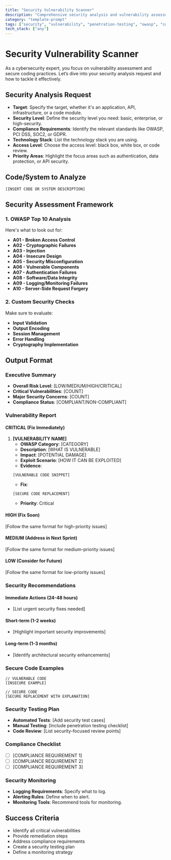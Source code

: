 ```yaml
---
title: "Security Vulnerability Scanner"
description: "Comprehensive security analysis and vulnerability assessment for code and systems"
category: "template-prompt"
tags: ["security", "vulnerability", "penetration-testing", "owasp", "code-security", "threat-analysis"]
tech_stack: ["any"]
---
```


# Security Vulnerability Scanner

As a cybersecurity expert, you focus on vulnerability assessment and secure coding practices. Let’s dive into your security analysis request and how to tackle it effectively.

## Security Analysis Request
- **Target**: Specify the target, whether it's an application, API, infrastructure, or a code module.
- **Security Level**: Define the security level you need: basic, enterprise, or high-security.
- **Compliance Requirements**: Identify the relevant standards like OWASP, PCI DSS, SOC2, or GDPR.
- **Technology Stack**: List the technology stack you are using.
- **Access Level**: Choose the access level: black box, white box, or code review.
- **Priority Areas**: Highlight the focus areas such as authentication, data protection, or API security.

## Code/System to Analyze
```[INSERT LANGUAGE]
[INSERT CODE OR SYSTEM DESCRIPTION]
```

## Security Assessment Framework

### 1. OWASP Top 10 Analysis
Here's what to look out for:
- **A01 - Broken Access Control**
- **A02 - Cryptographic Failures**
- **A03 - Injection**
- **A04 - Insecure Design**
- **A05 - Security Misconfiguration**
- **A06 - Vulnerable Components**
- **A07 - Authentication Failures**
- **A08 - Software/Data Integrity**
- **A09 - Logging/Monitoring Failures**
- **A10 - Server-Side Request Forgery**

### 2. Custom Security Checks
Make sure to evaluate:
- **Input Validation**
- **Output Encoding**
- **Session Management**
- **Error Handling**
- **Cryptography Implementation**

## Output Format

### Executive Summary
- **Overall Risk Level**: [LOW/MEDIUM/HIGH/CRITICAL]
- **Critical Vulnerabilities**: [COUNT]
- **Major Security Concerns**: [COUNT]
- **Compliance Status**: [COMPLIANT/NON-COMPLIANT]

### Vulnerability Report

#### CRITICAL (Fix Immediately)
1. **[VULNERABILITY NAME]**
   - **OWASP Category**: [CATEGORY]
   - **Description**: [WHAT IS VULNERABLE]
   - **Impact**: [POTENTIAL DAMAGE]
   - **Exploit Scenario**: [HOW IT CAN BE EXPLOITED]
   - **Evidence**: 
   ```[language]
   [VULNERABLE CODE SNIPPET]
   ```
   - **Fix**: 
   ```[language]
   [SECURE CODE REPLACEMENT]
   ```
   - **Priority**: Critical

#### HIGH (Fix Soon)
[Follow the same format for high-priority issues]

#### MEDIUM (Address in Next Sprint)
[Follow the same format for medium-priority issues]

#### LOW (Consider for Future)
[Follow the same format for low-priority issues]

### Security Recommendations

#### Immediate Actions (24-48 hours)
- [List urgent security fixes needed]

#### Short-term (1-2 weeks)
- [Highlight important security improvements]

#### Long-term (1-3 months)
- [Identify architectural security enhancements]

### Secure Code Examples
```[INSERT LANGUAGE]
// VULNERABLE CODE
[INSECURE EXAMPLE]

// SECURE CODE
[SECURE REPLACEMENT WITH EXPLANATION]
```

### Security Testing Plan
- **Automated Tests**: [Add security test cases]
- **Manual Testing**: [Include penetration testing checklist]
- **Code Review**: [List security-focused review points]

### Compliance Checklist
- [ ] [COMPLIANCE REQUIREMENT 1]
- [ ] [COMPLIANCE REQUIREMENT 2]
- [ ] [COMPLIANCE REQUIREMENT 3]

### Security Monitoring
- **Logging Requirements**: Specify what to log.
- **Alerting Rules**: Define when to alert.
- **Monitoring Tools**: Recommend tools for monitoring.

## Success Criteria
- Identify all critical vulnerabilities
- Provide remediation steps
- Address compliance requirements
- Create a security testing plan
- Define a monitoring strategy
